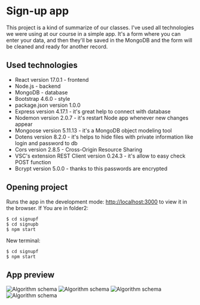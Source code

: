 # Sign-up app

This project is a kind of summarize of our classes. I've used all technologies we were using at our course in a simple app. It's a form where you can enter your data, and then they'll be saved in the MongoDB and the form will be cleaned and ready for another record.

## Used technologies
* React version 17.0.1 - frontend
* Node.js - backend
* MongoDB - database
* Bootstrap 4.6.0 - style
* package.json version 1.0.0
* Express version 4.17.1 - it's great help to connect with database
* Nodemon version 2.0.7 - it's restart Node app whenever new changes appear
* Mongoose version 5.11.13 - it's a MongoDB object modeling tool
* Dotens version 8.2.0 - it's helps to hide files with private information like login and password to db
* Cors version 2.8.5 - Cross-Origin Resource Sharing
* VSC's extension REST Client version 0.24.3 - it's allow to easy check POST function
* Bcrypt version 5.0.0 - thanks to this passwords are encrypted

 ## Opening project
 Runs the app in the development mode: [http://localhost:3000](http://localhost:3000) to view it in the browser.
 If You are in folder2:
 ```
$ cd signupf
$ cd signupb
$ npm start
```
New terminal:
 ```
$ cd signupf
$ npm start
```
## App preview
![Algorithm schema](./images/schema1.jpg)
![Algorithm schema](./images/schema2.jpg)
![Algorithm schema](./images/schema3.jpg)
![Algorithm schema](./images/schema4.jpg)
